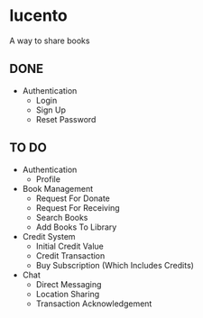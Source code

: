 # lucento

A way to share books

## DONE
- Authentication
    - Login
    - Sign Up
    - Reset Password

## TO DO
- Authentication
    - Profile
- Book Management
    - Request For Donate
    - Request For Receiving
    - Search Books
    - Add Books To Library
- Credit System
    - Initial Credit Value
    - Credit Transaction
    - Buy Subscription (Which Includes Credits) 
- Chat
    - Direct Messaging
    - Location Sharing
    - Transaction Acknowledgement 
